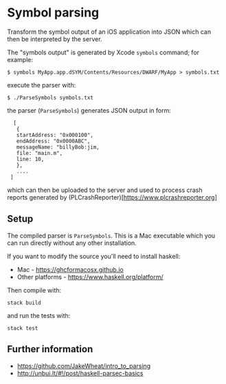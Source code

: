 # Symbol parsing

Transform the symbol output of an iOS application into JSON which can then be interpreted by the server.

The "symbols output" is generated by Xcode `symbols` command; for example:

    $ symbols MyApp.app.dSYM/Contents/Resources/DWARF/MyApp > symbols.txt

execute the parser with:

    $ ./ParseSymbols symbols.txt

the parser (`ParseSymbols`) generates JSON output in form:

```
  [
   {
   startAddress: "0x000100", 
   endAddress: "0x0000ABC",
   messageName: "billyBob:jim,
   file: "main.m",
   line: 10,
   },
   ....
 ]
```

which can then be uploaded to the server and used to process crash reports generated by (PLCrashReporter)[https://www.plcrashreporter.org]

## Setup

The compiled parser is `ParseSymbols`. This is a Mac executable which you can run directly without any other installation.

If you want to modify the source you'll need to install haskell:
* Mac - https://ghcformacosx.github.io
* Other platforms - https://www.haskell.org/platform/

Then compile with:
```
stack build
```

and run the tests with:
```
stack test
```


## Further information

* https://github.com/JakeWheat/intro_to_parsing
* http://unbui.lt/#!/post/haskell-parsec-basics
